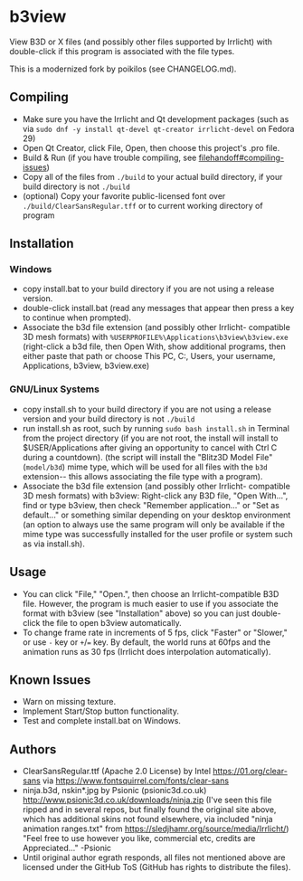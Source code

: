 # b3view
View B3D or X files (and possibly other files supported by Irrlicht)
with double-click if this program is associated with the file types.

This is a modernized fork by poikilos (see CHANGELOG.md).

## Compiling
* Make sure you have the Irrlicht and Qt development packages
  (such as via `sudo dnf -y install qt-devel qt-creator irrlicht-devel`
  on Fedora 29)
* Open Qt Creator, click File, Open, then choose this project's .pro
  file.
* Build & Run (if you have trouble compiling, see
  [filehandoff#compiling-issues](https://github.com/poikilos/filehandoff#compiling-issues))
* Copy all of the files from `./build` to your actual build directory,
  if your build directory is not `./build`
* (optional) Copy your favorite public-licensed font over
  `./build/ClearSansRegular.tff` or to current working directory of
  program

## Installation
### Windows
* copy install.bat to your build directory if you are not using a
  release version.
* double-click install.bat (read any messages that appear then press
  a key to continue when prompted).
* Associate the b3d file extension (and possibly other Irrlicht-
  compatible 3D mesh formats) with
  `%USERPROFILE%\Applications\b3view\b3view.exe` (right-click a b3d
  file, then Open With, show additional programs, then either paste that
  path or choose This PC, C:, Users, your username, Applications,
  b3view, b3view.exe)

### GNU/Linux Systems
* copy install.sh to your build directory if you are not using a release
  version and your build directory is not `./build`
* run install.sh as root, such by running `sudo bash install.sh` in
  Terminal from the project directory (if you are not root, the install
  will install to $USER/Applications after giving an opportunity to
  cancel with Ctrl C during a countdown).
  (the script will install the "Blitz3D Model File" (`model/b3d`) mime
  type, which will be used for all files with the `b3d` extension--
  this allows associating the file type with a program).
* Associate the b3d file extension (and possibly other Irrlicht-
  compatible 3D mesh formats) with b3view: Right-click any B3D file,
  "Open With...", find or type b3view, then check "Remember
  application..." or "Set as default..." or something similar depending
  on your desktop environment (an option to always use the same program
  will only be available if the mime type was successfully installed for
  the user profile or system such as via install.sh).


## Usage
* You can click "File," "Open.", then choose an Irrlicht-compatible B3D
  file. However, the program is much easier to use if you associate the
  format with b3view (see "Installation" above) so you can just double-
  click the file to open b3view automatically.
* To change frame rate in increments of 5 fps, click "Faster" or
  "Slower," or use `-` key or `+`/`=` key. By default, the world runs
  at 60fps and the animation runs as 30 fps (Irrlicht does interpolation
  automatically).

## Known Issues
* Warn on missing texture.
* Implement Start/Stop button functionality.
* Test and complete install.bat on Windows.

## Authors
* ClearSansRegular.ttf (Apache 2.0 License) by Intel
  <https://01.org/clear-sans> via
  <https://www.fontsquirrel.com/fonts/clear-sans>
* ninja.b3d, nskin*.jpg by Psionic (psionic3d.co.uk)
  <http://www.psionic3d.co.uk/downloads/ninja.zip>
  (I've seen this file ripped and in several repos, but finally found
  the original site above, which has additional skins not found
  elsewhere, via included "ninja animation ranges.txt" from
  <https://sledjhamr.org/source/media/Irrlicht/>)
  "Feel free to use however you like, commercial etc, credits are
  Appreciated..." -Psionic
* Until original author egrath responds, all files not mentioned above
  are licensed under the GitHub ToS (GitHub has rights to distribute
  the files).
